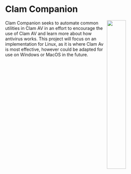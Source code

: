 # Clam Companion
<img width="35%" align="right" src="https://github.com/calicojack1720/Clam-Companion/assets/93363006/a26e19a7-aace-4d79-bac2-6a2aab37a4eb" />

Clam Companion seeks to automate common utilities in Clam AV in an effort to encourage the use of Clam AV and learn more about how antivirus works. This project will focus on an
implementation for Linux, as it is where Clam Av is most effective, however could be adapted for use on Windows or MacOS in the future.


